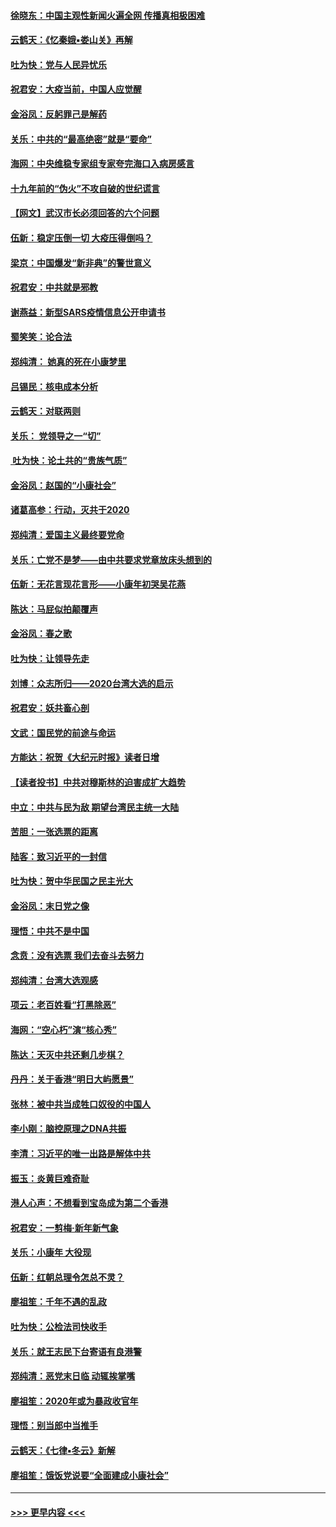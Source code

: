 #### [徐晓东：中国主观性新闻火遍全网 传播真相极困难](../pages/nsc993/n11826508.md?t=01281055) 
#### [云鹤天：《忆秦娥▪娄山关》再解](../pages/nsc993/n11824682.md?t=01281055) 
#### [吐为快：党与人民异忧乐](../pages/nsc993/n11824660.md?t=01281055) 
#### [祝君安：大疫当前，中国人应觉醒](../pages/nsc993/n11821946.md?t=01281055) 
#### [金浴凤：反躬罪己是解药](../pages/nsc993/n11820280.md?t=01281055) 
#### [关乐：中共的“最高绝密”就是“要命”](../pages/nsc993/n11816946.md?t=01281055) 
#### [海网：中央维稳专家组专家夸完海口入病房感言](../pages/nsc993/n11815138.md?t=01281055) 
#### [十九年前的“伪火”不攻自破的世纪谎言](../pages/nsc993/n11813238.md?t=01281055) 
#### [【网文】武汉市长必须回答的六个问题](../pages/nsc993/n11813848.md?t=01281055) 
#### [伍新：稳定压倒一切 大疫压得倒吗？](../pages/nsc993/n11812634.md?t=01281055) 
#### [梁京：中国爆发“新非典”的警世意义](../pages/nsc993/n11812554.md?t=01281055) 
#### [祝君安：中共就是邪教](../pages/nsc993/n11812431.md?t=01281055) 
#### [谢燕益：新型SARS疫情信息公开申请书](../pages/nsc993/n11808840.md?t=01281055) 
#### [蜀笑笑：论合法](../pages/nsc993/n11808064.md?t=01281055) 
#### [郑纯清： 她真的死在小康梦里](../pages/nsc993/n11806623.md?t=01281055) 
#### [吕锡民：核电成本分析](../pages/nsc993/n11806284.md?t=01281055) 
#### [云鹤天：对联两则](../pages/nsc993/n11805957.md?t=01281055) 
#### [关乐： 党领导之一“切”](../pages/nsc993/n11804505.md?t=01281055) 
#### [ 吐为快：论土共的“贵族气质”](../pages/nsc993/n11804490.md?t=01281055) 
#### [金浴凤：赵国的“小康社会”](../pages/nsc993/n11804452.md?t=01281055) 
#### [诸葛高参：行动，灭共于2020](../pages/nsc993/n11804120.md?t=01281055) 
#### [郑纯清：爱国主义最终要党命](../pages/nsc993/n11802197.md?t=01281055) 
#### [关乐：亡党不是梦——由中共要求党章放床头想到的](../pages/nsc993/n11802156.md?t=01281055) 
#### [伍新：无花言现花言形——小康年初哭吴花燕](../pages/nsc993/n11800044.md?t=01281055) 
#### [陈达：马屁似拍颠覆声](../pages/nsc993/n11800010.md?t=01281055) 
#### [金浴凤：春之歌](../pages/nsc993/n11797687.md?t=01281055) 
#### [吐为快：让领导先走](../pages/nsc993/n11797512.md?t=01281055) 
#### [刘博：众志所归——2020台湾大选的启示](../pages/nsc993/n11796878.md?t=01281055) 
#### [祝君安：妖共畜心剖](../pages/nsc993/n11794273.md?t=01281055) 
#### [文武：国民党的前途与命运](../pages/nsc993/n11794198.md?t=01281055) 
#### [方能达：祝贺《大纪元时报》读者日增](../pages/nsc993/n11793807.md?t=01281055) 
#### [【读者投书】中共对穆斯林的迫害成扩大趋势](../pages/nsc993/n11791371.md?t=01281055) 
#### [中立：中共与民为敌 期望台湾民主统一大陆](../pages/nsc993/n11790392.md?t=01281055) 
#### [苦胆：一张选票的距离](../pages/nsc993/n11788914.md?t=01281055) 
#### [陆客：致习近平的一封信](../pages/nsc993/n11788867.md?t=01281055) 
#### [吐为快：贺中华民国之民主光大](../pages/nsc993/n11788618.md?t=01281055) 
#### [金浴凤：末日党之像](../pages/nsc993/n11787475.md?t=01281055) 
#### [理悟：中共不是中国](../pages/nsc993/n11787463.md?t=01281055) 
#### [念贲：没有选票  我们去奋斗去努力](../pages/nsc993/n11787398.md?t=01281055) 
#### [郑纯清：台湾大选观感](../pages/nsc993/n11786210.md?t=01281055) 
#### [项云：老百姓看“打黑除恶”](../pages/nsc993/n11785398.md?t=01281055) 
#### [海网：“空心朽”演“核心秀”](../pages/nsc993/n11783874.md?t=01281055) 
#### [陈达：天灭中共还剩几步棋？](../pages/nsc993/n11783719.md?t=01281055) 
#### [丹丹：关于香港“明日大屿愿景”](../pages/nsc993/n11783273.md?t=01281055) 
#### [张林：被中共当成牲口奴役的中国人](../pages/nsc993/n11782397.md?t=01281055) 
#### [李小刚：脑控原理之DNA共振](../pages/nsc993/n11780962.md?t=01281055) 
#### [李清：习近平的唯一出路是解体中共](../pages/nsc993/n11780866.md?t=01281055) 
#### [振玉：炎黄巨难奇耻](../pages/nsc993/n11779632.md?t=01281055) 
#### [港人心声：不想看到宝岛成为第二个香港](../pages/nsc993/n11778817.md?t=01281055) 
#### [祝君安：一剪梅‧新年新气象](../pages/nsc993/n11776340.md?t=01281055) 
#### [关乐：小康年 大役现](../pages/nsc993/n11774213.md?t=01281055) 
#### [伍新：红朝总理令怎总不灵？](../pages/nsc993/n11770813.md?t=01281055) 
#### [廖祖笙：千年不遇的乱政](../pages/nsc993/n11770373.md?t=01281055) 
#### [吐为快：公检法司快收手](../pages/nsc993/n11770359.md?t=01281055) 
#### [关乐：就王志民下台寄语有良港警](../pages/nsc993/n11769903.md?t=01281055) 
#### [郑纯清：恶党末日临 动辄挨掌嘴](../pages/nsc993/n11769356.md?t=01281055) 
#### [廖祖笙：2020年或为暴政收官年](../pages/nsc993/n11768216.md?t=01281055) 
#### [理悟：别当郎中当推手](../pages/nsc993/n11768243.md?t=01281055) 
#### [云鹤天：《七律▪冬云》新解](../pages/nsc993/n11768204.md?t=01281055) 
#### [廖祖笙：饿饭党说要“全面建成小康社会”](../pages/nsc993/n11767482.md?t=01281055) 

----
#### [ >>> 更早内容 <<< ](../indexes/nsc993-earlier.md)
